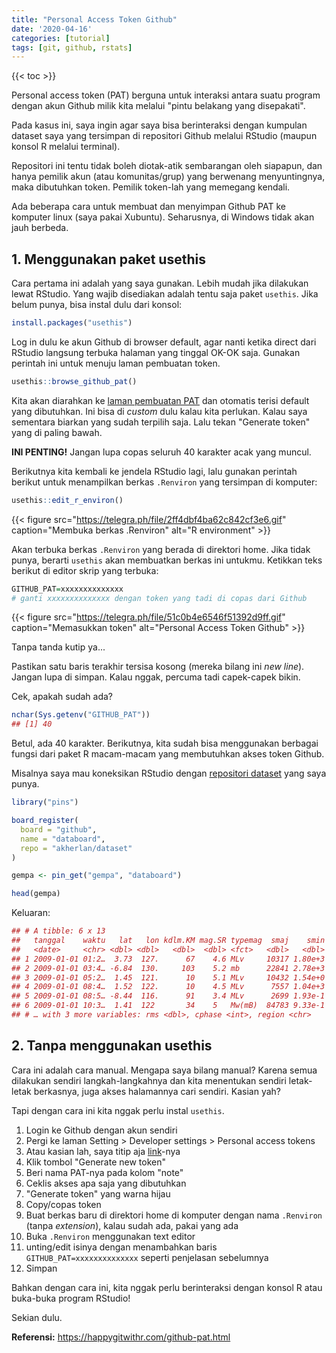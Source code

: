 ```yaml
---
title: "Personal Access Token Github"
date: '2020-04-16'
categories: [tutorial]
tags: [git, github, rstats]
---
```

{{< toc >}}

Personal access token (PAT) berguna untuk interaksi antara suatu program dengan akun Github milik kita melalui "pintu belakang yang disepakati".

Pada kasus ini, saya ingin agar saya bisa berinteraksi dengan kumpulan dataset saya yang tersimpan di repositori Github melalui RStudio (maupun konsol R melalui terminal).

Repositori ini tentu tidak boleh diotak-atik sembarangan oleh siapapun, dan hanya pemilik akun (atau komunitas/grup) yang berwenang menyuntingnya, maka dibutuhkan token. Pemilik token-lah yang memegang kendali.

Ada beberapa cara untuk membuat dan menyimpan Github PAT ke komputer linux (saya pakai Xubuntu). Seharusnya, di Windows tidak akan jauh berbeda.

## 1. Menggunakan paket usethis

Cara pertama ini adalah yang saya gunakan. Lebih mudah jika dilakukan lewat RStudio. Yang wajib disediakan adalah tentu saja paket `usethis`. Jika belum punya, bisa instal dulu dari konsol:

```r
install.packages("usethis")
```

Log in dulu ke akun Github di browser default, agar nanti ketika direct dari RStudio langsung terbuka halaman yang tinggal OK-OK saja. Gunakan perintah ini untuk menuju laman pembuatan token.

```r
usethis::browse_github_pat()
```

Kita akan diarahkan ke [laman pembuatan PAT](https://github.com/settings/tokens/new) dan otomatis terisi default yang dibutuhkan. Ini bisa di _custom_ dulu kalau kita perlukan. Kalau saya sementara biarkan yang sudah terpilih saja. Lalu tekan "Generate token" yang di paling bawah.

**INI PENTING!** Jangan lupa copas seluruh 40 karakter acak yang muncul.

Berikutnya kita kembali ke jendela RStudio lagi, lalu gunakan perintah berikut untuk menampilkan berkas `.Renviron` yang tersimpan di komputer:

```r
usethis::edit_r_environ()
```

{{< figure src="https://telegra.ph/file/2ff4dbf4ba62c842cf3e6.gif" caption="Membuka berkas .Renviron" alt="R environment" >}}

Akan terbuka berkas `.Renviron` yang berada di direktori home. Jika tidak punya, berarti `usethis` akan membuatkan berkas ini untukmu. Ketikkan teks berikut di editor skrip yang terbuka:

```r
GITHUB_PAT=xxxxxxxxxxxxxx
# ganti xxxxxxxxxxxxxx dengan token yang tadi di copas dari Github
```

{{< figure src="https://telegra.ph/file/51c0b4e6546f51392d9ff.gif" caption="Memasukkan token" alt="Personal Access Token Github" >}}

Tanpa tanda kutip ya...

Pastikan satu baris terakhir tersisa kosong (mereka bilang ini _new line_). Jangan lupa di simpan. Kalau nggak, percuma tadi capek-capek bikin.

Cek, apakah sudah ada?

```r
nchar(Sys.getenv("GITHUB_PAT"))
## [1] 40
```

Betul, ada 40 karakter. Berikutnya, kita sudah bisa menggunakan berbagai fungsi dari paket R macam-macam yang membutuhkan akses token Github.

Misalnya saya mau koneksikan RStudio dengan [repositori dataset](https://github.com/akherlan/dataset/) yang saya punya.

```r
library("pins")

board_register(
  board = "github", 
  name = "databoard", 
  repo = "akherlan/dataset"
)

gempa <- pin_get("gempa", "databoard")

head(gempa)
```

Keluaran:

```r
## # A tibble: 6 x 13
##   tanggal    waktu   lat   lon kdlm.KM mag.SR typemag  smaj    smin    az
##   <date>     <chr> <dbl> <dbl>   <dbl>  <dbl> <fct>   <dbl>   <dbl> <int>
## 1 2009-01-01 01:2…  3.73  127.      67    4.6 MLv     10317 1.80e+3   147
## 2 2009-01-01 03:4… -6.84  130.     103    5.2 mb      22841 2.78e+3    48
## 3 2009-01-01 05:2…  1.45  121.      10    5.1 MLv     10432 1.54e+0   121
## 4 2009-01-01 08:4…  1.52  122.      10    4.5 MLv      7557 1.04e+3   136
## 5 2009-01-01 08:5… -8.44  116.      91    3.4 MLv      2699 1.93e-1   261
## 6 2009-01-01 10:3…  1.41  122       34    5   Mw(mB)  84783 9.33e-1    46
## # … with 3 more variables: rms <dbl>, cphase <int>, region <chr>
```

## 2. Tanpa menggunakan usethis

Cara ini adalah cara manual. Mengapa saya bilang manual? Karena semua dilakukan sendiri langkah-langkahnya dan kita menentukan sendiri letak-letak berkasnya, juga akses halamannya cari sendiri. Kasian yah?

Tapi dengan cara ini kita nggak perlu instal `usethis`.

1. Login ke Github dengan akun sendiri
2. Pergi ke laman Setting > Developer settings > Personal access tokens
3. Atau kasian lah, saya titip aja [link](https://github.com/settings/tokens/)-nya
4. Klik tombol "Generate new token"
5. Beri nama PAT-nya pada kolom "note"
6. Ceklis akses apa saja yang dibutuhkan
7. "Generate token" yang warna hijau
8. Copy/copas token
9. Buat berkas baru di direktori home di komputer dengan nama `.Renviron` (tanpa _extension_), kalau sudah ada, pakai yang ada
10. Buka `.Renviron` menggunakan text editor
11. unting/edit isinya dengan menambahkan baris `GITHUB_PAT=xxxxxxxxxxxxxx` seperti penjelasan sebelumnya
12. Simpan

Bahkan dengan cara ini, kita nggak perlu berinteraksi dengan konsol R atau buka-buka program RStudio!

Sekian dulu.

**Referensi:** https://happygitwithr.com/github-pat.html

